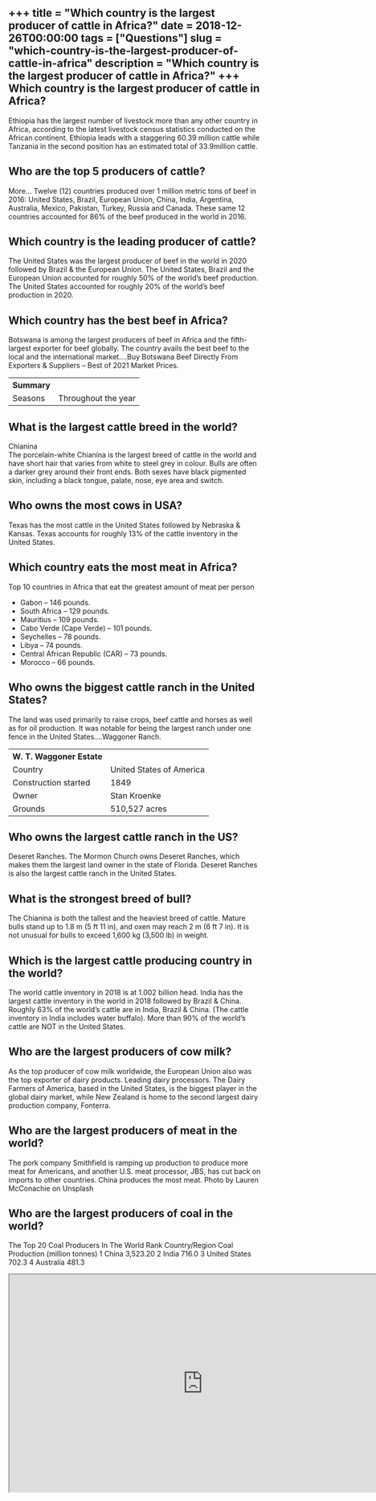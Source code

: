 +++
title = "Which country is the largest producer of cattle in Africa?"
date = 2018-12-26T00:00:00
tags = ["Questions"]
slug = "which-country-is-the-largest-producer-of-cattle-in-africa"
description = "Which country is the largest producer of cattle in Africa?"
+++
Which country is the largest producer of cattle in Africa?
----------------------------------------------------------

Ethiopia has the largest number of livestock more than any other country in Africa, according to the latest livestock census statistics conducted on the African continent. Ethiopia leads with a staggering 60.39 million cattle while Tanzania in the second position has an estimated total of 33.9million cattle.

Who are the top 5 producers of cattle?
--------------------------------------

More… Twelve (12) countries produced over 1 million metric tons of beef in 2016: United States, Brazil, European Union, China, India, Argentina, Australia, Mexico, Pakistan, Turkey, Russia and Canada. These same 12 countries accounted for 86% of the beef produced in the world in 2016.

Which country is the leading producer of cattle?
------------------------------------------------

The United States was the largest producer of beef in the world in 2020 followed by Brazil &amp; the European Union. The United States, Brazil and the European Union accounted for roughly 50% of the world’s beef production. The United States accounted for roughly 20% of the world’s beef production in 2020.

Which country has the best beef in Africa?
------------------------------------------

Botswana is among the largest producers of beef in Africa and the fifth-largest exporter for beef globally. The country avails the best beef to the local and the international market….Buy Botswana Beef Directly From Exporters &amp; Suppliers – Best of 2021 Market Prices.

<table><tr><th>Summary</th></tr><tr><td>Seasons</td><td>Throughout the year</td></tr></table>

What is the largest cattle breed in the world?
----------------------------------------------

Chianina  
The porcelain-white Chianina is the largest breed of cattle in the world and have short hair that varies from white to steel grey in colour. Bulls are often a darker grey around their front ends. Both sexes have black pigmented skin, including a black tongue, palate, nose, eye area and switch.

Who owns the most cows in USA?
------------------------------

Texas has the most cattle in the United States followed by Nebraska &amp; Kansas. Texas accounts for roughly 13% of the cattle inventory in the United States.

Which country eats the most meat in Africa?
-------------------------------------------

Top 10 countries in Africa that eat the greatest amount of meat per person

- Gabon – 146 pounds.
- South Africa – 129 pounds.
- Mauritius – 109 pounds.
- Cabo Verde (Cape Verde) – 101 pounds.
- Seychelles – 78 pounds.
- Libya – 74 pounds.
- Central African Republic (CAR) – 73 pounds.
- Morocco – 66 pounds.

Who owns the biggest cattle ranch in the United States?
-------------------------------------------------------

The land was used primarily to raise crops, beef cattle and horses as well as for oil production. It was notable for being the largest ranch under one fence in the United States….Waggoner Ranch.

<table><tr><th>W. T. Waggoner Estate</th></tr><tr><td>Country</td><td>United States of America</td></tr><tr><td>Construction started</td><td>1849</td></tr><tr><td>Owner</td><td>Stan Kroenke</td></tr><tr><td>Grounds</td><td>510,527 acres</td></tr></table>

Who owns the largest cattle ranch in the US?
--------------------------------------------

Deseret Ranches. The Mormon Church owns Deseret Ranches, which makes them the largest land owner in the state of Florida. Deseret Ranches is also the largest cattle ranch in the United States.

What is the strongest breed of bull?
------------------------------------

The Chianina is both the tallest and the heaviest breed of cattle. Mature bulls stand up to 1.8 m (5 ft 11 in), and oxen may reach 2 m (6 ft 7 in). It is not unusual for bulls to exceed 1,600 kg (3,500 lb) in weight.

Which is the largest cattle producing country in the world?
-----------------------------------------------------------

The world cattle inventory in 2018 is at 1.002 billion head. India has the largest cattle inventory in the world in 2018 followed by Brazil &amp; China. Roughly 63% of the world’s cattle are in India, Brazil &amp; China. (The cattle inventory in India includes water buffalo). More than 90% of the world’s cattle are NOT in the United States.

Who are the largest producers of cow milk?
------------------------------------------

As the top producer of cow milk worldwide, the European Union also was the top exporter of dairy products. Leading dairy processors. The Dairy Farmers of America, based in the United States, is the biggest player in the global dairy market, while New Zealand is home to the second largest dairy production company, Fonterra.

Who are the largest producers of meat in the world?
---------------------------------------------------

The pork company Smithfield is ramping up production to produce more meat for Americans, and another U.S. meat processor, JBS, has cut back on imports to other countries. China produces the most meat. Photo by Lauren McConachie on Unsplash

Who are the largest producers of coal in the world?
---------------------------------------------------

The Top 20 Coal Producers In The World Rank ﻿Country/Region Coal Production (million tonnes) 1 China 3,523.20 2 India 716.0 3 United States 702.3 4 Australia 481.3

<iframe allow="accelerometer; autoplay; clipboard-write; encrypted-media; gyroscope; picture-in-picture" allowfullscreen="" class="__youtube_prefs__  epyt-is-override  no-lazyload" data-no-lazy="1" data-origheight="433" data-origwidth="770" data-skipgform_ajax_framebjll="" height="433" id="_ytid_44378" loading="lazy" src="https://www.youtube.com/embed/P6S8JnkJkRg?enablejsapi=1&autoplay=0&cc_load_policy=0&cc_lang_pref=&iv_load_policy=1&loop=0&modestbranding=0&rel=1&fs=1&playsinline=0&autohide=2&theme=dark&color=red&controls=1&" title="YouTube player" width="770"></iframe>
